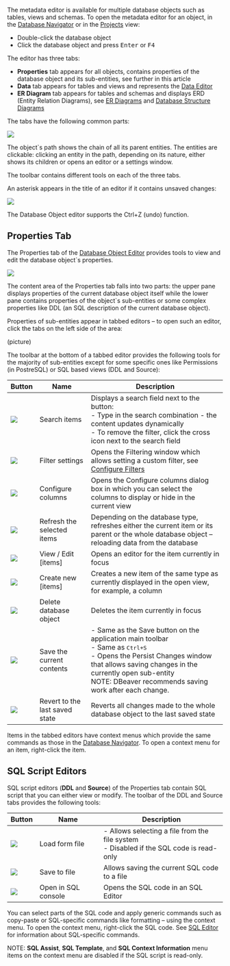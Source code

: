 The metadata editor is available for multiple database objects such as tables, views and schemas. To open the metadata editor for an object, in the [Database Navigator](https://github.com/serge-rider/dbeaver/wiki/Database-Navigator) or in the [Projects](https://github.com/serge-rider/dbeaver/wiki/Projects) view:
* Double-click the database object
* Click the database object and press <kbd>Enter</kbd> or <kbd>F4</kbd>

The editor has three tabs:
* **Properties** tab appears for all objects, contains properties of the database object and its sub-entities, see further in this article 
* **Data** tab appears for tables and views and represents the [Data Editor](https://github.com/serge-rider/dbeaver/wiki/Data-Editor)
* **ER Diagram** tab appears for tables and schemas and displays ERD (Entity Relation Diagrams), see [ER Diagrams](https://github.com/serge-rider/dbeaver/wiki/ER-Diagrams) and [Database Structure Diagrams](https://github.com/serge-rider/dbeaver/wiki/Database-Structure-Diagrams)

The tabs have the following common parts:

<img src="https://www.dropbox.com/s/jt5icc117393bg2/DB%20Object%20edito%20with%20markup.png?raw=1"/>

The object`s path shows the chain of all its parent entities. The entities are clickable: clicking an entity in the path, depending on its nature, either shows its children or opens an editor or a settings window.

The toolbar contains different tools on each of the three tabs.

An asterisk appears in the title of an editor if it contains unsaved changes:

<img src="https://www.dropbox.com/s/deojn9xj28njz4a/Asterisk.png?raw=1"/>

The Database Object editor supports the Ctrl+Z (undo) function.

## Properties Tab

The Properties tab of the [Database Object Editor](https://github.com/serge-rider/dbeaver/wiki/Database-Object-Editor) provides tools to view and edit the database object`s properties. 

<img src="https://www.dropbox.com/s/w01qxmgh5l82j2s/View%20editor.png?raw=1"/>

The content area of the Properties tab falls into two parts: the upper pane displays properties of the current database object itself while the lower pane contains properties of the object`s sub-entities or some complex properties like DDL (an SQL description of the current database object).

Properties of sub-entities appear in tabbed editors – to open such an editor, click the tabs on the left side of the area:

(picture)

The toolbar at the bottom of a tabbed editor provides the following tools for the majority of sub-entities except for some specific ones like Permissions (in PostreSQL) or SQL based views (DDL and Source):

Button|Name|Description
------|----|-----------
<img src="https://www.dropbox.com/s/ymgrvdc9rizdxmo/search%20icon.png?raw=1"/>|Search items|Displays a search field next to the button:<br/>- Type in the search combination - the content updates dynamically<br/>- To remove the filter, click the cross icon next to the search field
<img src="https://www.dropbox.com/s/c49v6wtsr4w7tin/Filter%20settings%20icon.png?raw=1"/>|Filter settings|Opens the Filtering window which allows setting a custom filter, see [Configure Filters](https://github.com/serge-rider/dbeaver/wiki/Configure-Filters)
<img src="https://www.dropbox.com/s/h01225sper0kfjw/Configure%20columns%20icon.png?raw=1"/>|Configure columns|Opens the Configure columns dialog box in which you can select the columns to display or hide in the current view
<img src="https://www.dropbox.com/s/b0kh0gj14wvfhlx/Refresh%20items%20icon.png?raw=1"/>|Refresh the selected items|Depending on the database type, refreshes either the current item or its parent or the whole database object – reloading data from the database
<img src="https://www.dropbox.com/s/vlflmta976cuydd/View-edit%20item%20icon.png?raw=1"/>|View / Edit [items]|Opens an editor for the item currently in focus
<img src="https://www.dropbox.com/s/ba6fqyb6adkuoxg/Create%20new%20item%20icon.png?raw=1"/>|Create new [items]|Creates a new item of the same type as currently displayed in the open view, for example, a column
<img src="https://www.dropbox.com/s/xbf7xgvi6bcrpzz/Delete%20object%20icon.png?raw=1"/>|Delete database object|Deletes the item currently in focus
<img src="https://www.dropbox.com/s/ap5204kc1itnijc/Save%20button.png?raw=1"/>|Save the current contents|- Same as the Save button on the application main toolbar<br/>- Same as <kbd>Ctrl+S</kbd><br/>- Opens the Persist Changes window that allows saving changes in the currently open sub-entity<br/>NOTE: DBeaver recommends saving work after each change. 
<img src="https://www.dropbox.com/s/70jsleztkvw9ce4/Revert%20button.png?raw=1"/>|Revert to the last saved state|Reverts all changes made to the whole database object to the last saved state 

Items in the tabbed editors have context menus which provide the same commands as those in the [Database Navigator](https://github.com/serge-rider/dbeaver/wiki/Database-Navigator). To open a context menu for an item, right-click the item. 

## SQL Script Editors
SQL script editors (**DDL** and **Source**) of the Properties tab contain SQL script that you can either view or modify.
The toolbar of the DDL and Source tabs provides the following tools:

Button|Name|Description
------|----|-----------
<img src="https://www.dropbox.com/s/9eobh6afyqdj4c5/Load%20from%20file%20icon.png?raw=1"/>|Load form file|- Allows selecting a file from the file system<br/>- Disabled if the SQL code is read-only
<img src="https://www.dropbox.com/s/n8kw5nreu19kwp6/Save%20to%20file%20icon.png?raw=1"/>|Save to file|Allows saving the current SQL code to a file
<img src="https://www.dropbox.com/s/lsggyzs1acoq7iy/Open%20in%20SQL%20Console%20icon.png?raw=1"/>|Open in SQL console|Opens the SQL code in an SQL Editor

You can select parts of the SQL code and apply generic commands such as copy-paste or SQL-specific commands like formatting – using the context menu. To open the context menu, right-click the SQL code. See [SQL Editor](https://github.com/serge-rider/dbeaver/wiki/SQL-Editor) for information about SQL-specific commands.

NOTE: **SQL Assist**, **SQL Template**, and **SQL Context Information** menu items on the context menu are disabled if the SQL script is read-only.